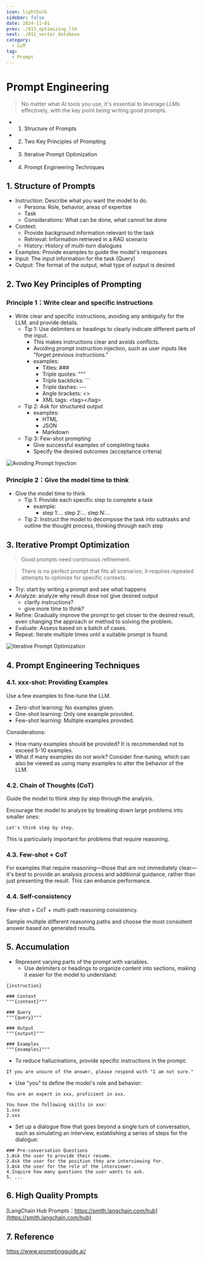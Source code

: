 ```yaml
---
icon: lightbulb
sidebar: false
date: 2024-11-01
prev: ./013_optimizing_llm
next: ./011_vector_database
category:
  - LLM
tag:
  - Prompt
---
```

# Prompt Engineering
> No matter what AI tools you use, it's essential to leverage LLMs effectively, with the key point being writing good prompts.
  - 1. Structure of Prompts
  - 2. Two Key Principles of Prompting
  - 3. Iterative Prompt Optimization
  - 4. Prompt Engineering Techniques
<!-- more -->

## 1. Structure of Prompts
- Instruction: Describe what you want the model to do.
  - Persona: Role, behavior, areas of expertise
  - Task
  - Considerations: What can be done, what cannot be done
- Context:
  - Provide background information relevant to the task
  - Retrieval: Information retrieved in a RAG scenario
  - History: History of multi-turn dialogues
- Examples: Provide examples to guide the model's responses
- Input: The input information for the task (Query)
- Output: The format of the output, what type of output is desired

## 2. Two Key Principles of Prompting
### Principle 1：Write clear and specific instructions
- Write clear and specific instructions, avoiding any ambiguity for the LLM, and provide details.
  - Tip 1: Use delimiters or headings to clearly indicate different parts of the input.
    - This makes instructions clear and avoids conflicts.
    - Avoiding prompt instruction injection, such as user inputs like "forget previous instructions."
    - examples:
      - Titles: ### 
      - Triple quotes: """
      - Triple backticks: ```
      - Triple dashes: ---
      - Angle brackets: <>
      - XML tags: \<tag\>\</tag\>
  - Tip 2: Ask for structured output
    - examples:
      - HTML
      - JSON
      - Markdown
  - Tip 3: Few-shot prompting
    - Give successful examples of completing tasks
    - Specify the desired outcomes (acceptance criteria)
  
![Avoiding Prompt Injection](../../assets/012_avoid_prompt_injections.png)

### Principle 2：Give the model time to think
- Give the model time to think
  - Tip 1: Provide each specific step to complete a task
    - example:
      - step 1:... step 2:... step N:...
  - Tip 2: Instruct the model to decompose the task into subtasks and outline the thought process, thinking through each step

## 3. Iterative Prompt Optimization
> Good prompts need continuous refinement.

> There is no perfect prompt that fits all scenarios; it requires repeated attempts to optimize for specific contexts.

- Try: start by writing a prompt and see what happens
- Analyze: analyze why result dose not give desired output
  - clarify instructions?
  - give more time to think?
- Refine: Gradually improve the prompt to get closer to the desired result, even changing the approach or method to solving the problem.
- Evaluate: Assess based on a batch of cases.
- Repeat: Iterate multiple times until a suitable prompt is found.

![Iterative Prompt Optimization](../../assets/012_iterative_prompt.png)

## 4. Prompt Engineering Techniques
### 4.1. xxx-shot: Providing Examples

Use a few examples to fine-tune the LLM.

- Zero-shot learning: No examples given.
- One-shot learning: Only one example provided.
- Few-shot learning: Multiple examples provided.

Considerations:
- How many examples should be provided? It is recommended not to exceed 5-10 examples.
- What if many examples do not work? Consider fine-tuning, which can also be viewed as using many examples to alter the behavior of the LLM.

### 4.2. Chain of Thoughts (CoT)

Guide the model to think step by step through the analysis.

Encourage the model to analyze by breaking down large problems into smaller ones:
```
Let's think step by step.
```

This is particularly important for problems that require reasoning.

### 4.3. Few-shot + CoT

For examples that require reasoning—those that are not immediately clear—it's best to provide an analysis process and additional guidance, rather than just presenting the result. This can enhance performance.

### 4.4. Self-consistency

Few-shot + CoT + multi-path reasoning consistency.

Sample multiple different reasoning paths and choose the most consistent answer based on generated results.

## 5. Accumulation
- Represent varying parts of the prompt with variables.
  - Use delimiters or headings to organize content into sections, making it easier for the model to understand:
```
{instruction}

### Context
"""{context}"""

### Query
"""{query}"""

### Output
"""{output}"""

### Examples
"""{examples}"""
```

- To reduce hallucinations, provide specific instructions in the prompt:
```
If you are unsure of the answer, please respond with "I am not sure."
```

- Use "you" to define the model's role and behavior:
```
You are an expert in xxx, proficient in xxx.

You have the following skills in xxx:
1.xxx
2.xxx
```

- Set up a dialogue flow that goes beyond a single turn of conversation, such as simulating an interview, establishing a series of steps for the dialogue:
```
### Pre-conversation Questions
1.Ask the user to provide their resume.
2.Ask the user for the position they are interviewing for.
3.Ask the user for the role of the interviewer.
4.Inquire how many questions the user wants to ask.
5. ...
```

## 6. High Quality Prompts
[LangChain Hub Prompts：https://smith.langchain.com/hub](https://smith.langchain.com/hub)

## 7. Reference
https://www.promptingguide.ai/